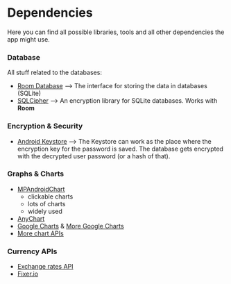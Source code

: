# Dependencies
Here you can find all possible libraries, tools and all other dependencies the app might use.

### Database
All stuff related to the databases:
- [Room Database](https://developer.android.com/training/data-storage/room) --> The interface for storing the data in databases (SQLite)
- [SQLCipher](https://github.com/sqlcipher/android-database-sqlcipher) --> An encryption library for SQLite databases. Works with **Room**

### Encryption & Security
- [Android Keystore](https://developer.android.com/training/articles/keystore) --> The Keystore can work as the place where the encryption key for the password is saved. The database gets encrypted with the decrypted user password (or a hash of that).


### Graphs &  Charts
- [MPAndroidChart](https://github.com/PhilJay/MPAndroidChart)
	- clickable charts
	- lots of charts
	- widely used 
- [AnyChart](https://github.com/AnyChart/AnyChart-Android)
- [Google Charts](https://developers.google.com/chart) & [More Google Charts](https://developers.google.com/chart/interactive/docs/gallery)
- [More chart  APIs](https://stackoverflow.com/questions/9741300/charts-for-android)

### Currency APIs
- [Exchange rates API](https://exchangeratesapi.io/) 
- [Fixer.io](https://fixer.io/) 
